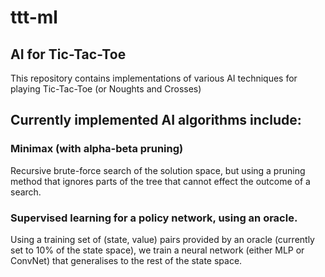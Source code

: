 # ttt-ml
## AI for Tic-Tac-Toe

This repository contains implementations of various AI techniques for playing Tic-Tac-Toe (or Noughts and Crosses)

## Currently implemented AI algorithms include:
### Minimax (with alpha-beta pruning)
Recursive brute-force search of the solution space, but using a pruning method that ignores parts of the tree that cannot effect the outcome of a search.
### Supervised learning for a policy network, using an oracle.
Using a training set of (state, value) pairs provided by an oracle (currently set to 10% of the state space), we train a neural network (either MLP or ConvNet) that generalises to the rest of the state space.
